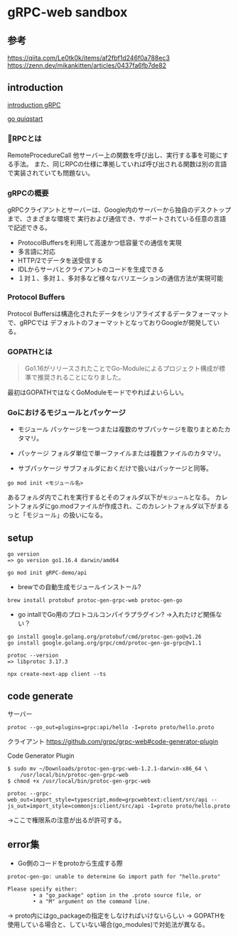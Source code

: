 # gRPC-web sandbox

## 参考

https://qiita.com/Le0tk0k/items/af2fbf1d246f0a788ec3
https://zenn.dev/mikankitten/articles/0437fa6fb7de82

## introduction

[introduction gRPC](https://grpc.io/docs/what-is-grpc/introduction/)

[go quiqstart](https://grpc.io/docs/languages/go/)

### RPCとは
RemoteProcedureCall
他サーバー上の関数を呼び出し、実行する事を可能にする手法。
また、同じRPCの仕様に準拠していれば呼び出される関数は別の言語で実装されていても問題ない。

### gRPCの概要
gRPCクライアントとサーバーは、Google内のサーバーから独自のデスクトップまで、さまざまな環境で
実行および通信でき、サポートされている任意の言語で記述できる。
- ProtocolBuffersを利用して高速かつ低容量での通信を実現
- 多言語に対応
- HTTP/2でデータを送受信する
- IDLからサーバとクライアントのコードを生成できる
- １対１、多対１、多対多など様々なバリエーションの通信方法が実現可能

### Protocol Buffers
Protocol Buffersは構造化されたデータをシリアライズするデータフォーマットで、gRPCでは
デフォルトのフォーマットとなっておりGoogleが開発している。

### GOPATHとは
> Go1.16がリリースされたことでGo-Moduleによるプロジェクト構成が標準で推奨されることになりました。

最初はGOPATHではなくGoModuleモードでやればよいらしい。

### Goにおけるモジュールとパッケージ

- モジュール
パッケージを一つまたは複数のサブパッケージを取りまとめたカタマリ。

- パッケージ
フォルダ単位で単一ファイルまたは複数ファイルのカタマリ。

- サブパッケージ
サブフォルダにおくだけで扱いはパッケージと同等。

```
go mod init <モジュール名>
```

あるフォルダ内でこれを実行するとそのフォルダ以下が`モジュール`となる。
カレントフォルダにgo.modファイルが作成され、このカレントフォルダ以下がまるっと「モジュール」の扱いになる。

## setup

```
go version
=> go version go1.16.4 darwin/amd64
```

```
go mod init gRPC-demo/api
```

- brewでの自動生成モジュールインストール?

```
brew install protobuf protoc-gen-grpc-web protoc-gen-go
```

- go intallでGo用のプロトコルコンパイラプラグイン? →入れたけど関係ない？

```
go install google.golang.org/protobuf/cmd/protoc-gen-go@v1.26
go install google.golang.org/grpc/cmd/protoc-gen-go-grpc@v1.1
```

```
protoc --version
=> libprotoc 3.17.3
```

```
npx create-next-app client --ts
```

## code generate

サーバー

```
protoc --go_out=plugins=grpc:api/hello -I=proto proto/hello.proto 
```

クライアント
https://github.com/grpc/grpc-web#code-generator-plugin

Code Generator Plugin

```
$ sudo mv ~/Downloads/protoc-gen-grpc-web-1.2.1-darwin-x86_64 \
    /usr/local/bin/protoc-gen-grpc-web
$ chmod +x /usr/local/bin/protoc-gen-grpc-web
```

```
protoc --grpc-web_out=import_style=typescript,mode=grpcwebtext:client/src/api --js_out=import_style=commonjs:client/src/api -I=proto proto/hello.proto
```
→ここで権限系の注意が出るが許可する。

## error集

- Go側のコードをprotoから生成する際

```
protoc-gen-go: unable to determine Go import path for "hello.proto"

Please specify either:
        • a "go_package" option in the .proto source file, or
        • a "M" argument on the command line.
```

→ proto内にはgo_packageの指定をしなければいけないらしい
→ GOPATHを使用している場合と、していない場合(go_modules)で対処法が異なる。
